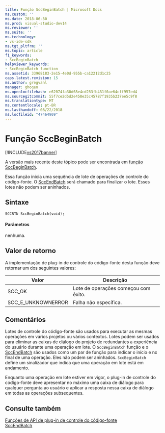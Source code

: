 ```yaml
---
title: Função SccBeginBatch | Microsoft Docs
ms.custom: ''
ms.date: 2018-06-30
ms.prod: visual-studio-dev14
ms.reviewer: ''
ms.suite: ''
ms.technology:
- vs-ide-sdk
ms.tgt_pltfrm: ''
ms.topic: article
f1_keywords:
- SccBeginBatch
helpviewer_keywords:
- SccBeginBatch function
ms.assetid: 33968183-2e15-4e0d-955b-ca12212d1c25
caps.latest.revision: 15
ms.author: gregvanl
manager: ghogen
ms.openlocfilehash: e62074fa30d68e4cd283fb431f0ae64cff957ed4
ms.sourcegitcommit: 55f7ce2d5d2e458e35c45787f1935b237ee5c9f8
ms.translationtype: MT
ms.contentlocale: pt-BR
ms.lasthandoff: 08/22/2018
ms.locfileid: "47464909"
---
```

# <a name="sccbeginbatch-function"></a>Função SccBeginBatch
[!INCLUDE[vs2017banner](../includes/vs2017banner.md)]

A versão mais recente deste tópico pode ser encontrada em [função SccBeginBatch](https://docs.microsoft.com/visualstudio/extensibility/sccbeginbatch-function).  
  
Essa função inicia uma sequência de lote de operações de controle do código-fonte. O [SccEndBatch](../extensibility/sccendbatch-function.md) será chamado para finalizar o lote. Esses lotes não podem ser aninhados.  
  
## <a name="syntax"></a>Sintaxe  
  
```cpp#  
SCCRTN SccBeginBatch(void);  
```  
  
#### <a name="parameters"></a>Parâmetros  
 nenhuma.  
  
## <a name="return-value"></a>Valor de retorno  
 A implementação de plug-in de controle do código-fonte desta função deve retornar um dos seguintes valores:  
  
|Valor|Descrição|  
|-----------|-----------------|  
|SCC_OK|Lote de operações começou com êxito.|  
|SCC_E_UNKNOWNERROR|Falha não específica.|  
  
## <a name="remarks"></a>Comentários  
 Lotes de controle do código-fonte são usados para executar as mesmas operações em vários projetos ou vários contextos. Lotes podem ser usados para eliminar as caixas de diálogo do projeto de redundantes a experiência do usuário durante uma operação em lote. O `SccBeginBatch` função e o [SccEndBatch](../extensibility/sccendbatch-function.md) são usados como um par de função para indicar o início e no final de uma operação. Eles não podem ser aninhados. `SccBeginBatch` define um sinalizador que indica que uma operação em lote está em andamento.  
  
 Enquanto uma operação em lote estiver em vigor, o plug-in de controle do código-fonte deve apresentar no máximo uma caixa de diálogo para qualquer pergunta ao usuário e aplicar a resposta nessa caixa de diálogo em todas as operações subsequentes.  
  
## <a name="see-also"></a>Consulte também  
 [Funções de API de plug-in de controle do código-fonte](../extensibility/source-control-plug-in-api-functions.md)   
 [SccEndBatch](../extensibility/sccendbatch-function.md)

